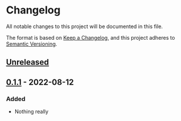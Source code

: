 # Changelog
All notable changes to this project will be documented in this file.

The format is based on [Keep a Changelog](https://keepachangelog.com/en/1.0.0/), and this project adheres to [Semantic Versioning](https://semver.org/spec/v2.0.0.html).

## [Unreleased]

## [0.1.1] - 2022-08-12
### Added
- Nothing really

[Unreleased]: https://github.com/dterrynasuni/nasunitest/compare/0.1.1...master
[0.1.1]: https://github.com/dterrynasuni/nasunitest/tree/0.1.1
